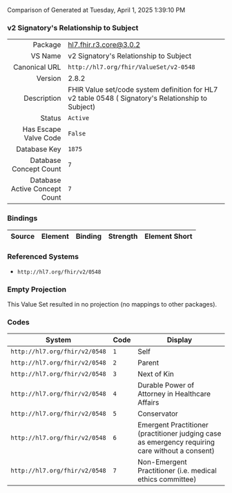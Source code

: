 Comparison of 
Generated at Tuesday, April 1, 2025 1:39:10 PM

### v2 Signatory's Relationship to Subject

|      |     |
| ---: | --- |
| Package | hl7.fhir.r3.core@3.0.2 |
| VS Name | v2 Signatory's Relationship to Subject |
| Canonical URL | `http://hl7.org/fhir/ValueSet/v2-0548` |
| Version | 2.8.2 |
| Description | FHIR Value set/code system definition for HL7 v2 table 0548 ( Signatory's Relationship to Subject) |
| Status | `Active` |
| Has Escape Valve Code | `False` |
| Database Key | `1875` |
| Database Concept Count | `7` |
| Database Active Concept Count | `7` |
### Bindings

| Source | Element | Binding | Strength | Element Short |
| ------ | ------- | ------- | -------- | ------------- |

### Referenced Systems

* `http://hl7.org/fhir/v2/0548`
### Empty Projection

This Value Set resulted in no projection (no mappings to other packages).

### Codes

| System | Code | Display |
| ------ | ---- | ------- |
| `http://hl7.org/fhir/v2/0548` | `1` | Self |
| `http://hl7.org/fhir/v2/0548` | `2` | Parent |
| `http://hl7.org/fhir/v2/0548` | `3` | Next of Kin |
| `http://hl7.org/fhir/v2/0548` | `4` | Durable Power of Attorney in Healthcare Affairs |
| `http://hl7.org/fhir/v2/0548` | `5` | Conservator |
| `http://hl7.org/fhir/v2/0548` | `6` | Emergent Practitioner (practitioner judging case as emergency requiring care without a consent) |
| `http://hl7.org/fhir/v2/0548` | `7` | Non-Emergent Practitioner (i.e. medical ethics committee) |
